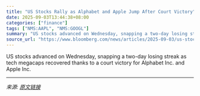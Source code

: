 ```yaml
---
title: "US Stocks Rally as Alphabet and Apple Jump After Court Victory"
date: 2025-09-03T13:44:38+08:00
categories: ["finance"]
tags: ["NMS:AAPL", "NMS:GOOGL"]
summary: "US stocks advanced on Wednesday, snapping a two-day losing streak as tech megacaps recovered thanks to a court victory for Alphabet Inc. and Apple Inc."
source_url: "https://www.bloomberg.com/news/articles/2025-09-03/us-stocks-rally-as-alphabet-and-apple-jump-after-court-victory"
---
```


US stocks advanced on Wednesday, snapping a two-day losing streak as tech megacaps recovered thanks to a court victory for Alphabet Inc. and Apple Inc.

---

*来源: [原文链接](https://www.bloomberg.com/news/articles/2025-09-03/us-stocks-rally-as-alphabet-and-apple-jump-after-court-victory)*
